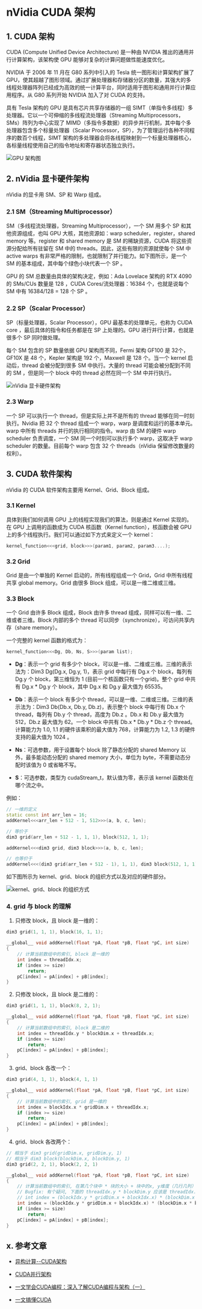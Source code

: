 # nVidia CUDA 架构

## 1. CUDA 架构

CUDA (Compute Unified Device Architecture) 是一种由 NVIDIA 推出的通用并行计算架构，该架构使 GPU 能够对复杂的计算问题做性能速度优化。

NVIDIA 于 2006 年 11 月在 G80 系列中引入的 Tesla 统一图形和计算架构扩展了 GPU，使其超越了图形领域。通过扩展处理器和存储器分区的数量，其强大的多线程处理器阵列已经成为高效的统一计算平台，同时适用于图形和通用并行计算应用程序。从 G80 系列开始 NVIDIA 加入了对 CUDA 的支持。

具有 Tesla 架构的 GPU 是具有芯片共享存储器的一组 SIMT（单指令多线程）多处理器。它以一个可伸缩的多线程流处理器（Streaming Multiprocessors，SMs）阵列为中心实现了 MIMD（多指令多数据）的异步并行机制，其中每个多处理器包含多个标量处理器（Scalar Processor，SP），为了管理运行各种不同程序的数百个线程，SIMT 架构的多处理器会将各线程映射到一个标量处理器核心，各标量线程使用自己的指令地址和寄存器状态独立执行。

![GPU 架构图](./images/GPU-arch.png)

## 2. nVidia 显卡硬件架构

nVidia 的显卡用 SM、SP 和 Warp 组成。

### 2.1 SM（Streaming Multiprocessor）

SM（多线程流处理器，Streaming Multiprocessor），一个 SM 用多个 SP 和其他资源组成，也叫 GPU 大核，其他资源如：warp scheduler，register，shared memory 等。register 和 shared memory 是 SM 的稀缺资源，CUDA 将这些资源分配给所有驻留在 SM 中的 threads。因此，这些有限的资源就使每个 SM 中 active warps 有非常严格的限制，也就限制了并行能力。如下图所示，是一个 SM 的基本组成，其中每个绿色小块代表一个 SP 。

GPU 的 SM 总数量由具体的架构决定，例如：Ada Lovelace 架构的 RTX 4090 的 SMs/CUs 数量是 128 ，CUDA Cores/流处理器：16384 个，也就是说每个 SM 中有 16384/128 = 128 个 SP 。

### 2.2 SP（Scalar Processor）

SP（标量处理器，Scalar Processor），GPU 最基本的处理单元，也称为 CUDA core ，最后具体的指令和任务都是在 SP 上处理的。GPU 进行并行计算，也就是很多个 SP 同时做处理。

每个 SM 包含的 SP 数量依据 GPU 架构而不同，Fermi 架构 GF100 是 32个，GF10X 是 48 个，Kepler 架构是 192 个，Maxwell 是 128 个。当一个 kernel 启动后，thread 会被分配到很多 SM 中执行。大量的 thread 可能会被分配到不同的 SM ，但是同一个 block 中的 thread 必然在同一个 SM 中并行执行。

![nVidia 显卡硬件架构](./images/nVidia-display-card-arch.jpeg)

### 2.3 Warp

一个 SP 可以执行一个 thread，但是实际上并不是所有的 thread 能够在同一时刻执行。Nvidia 把 32 个 thread 组成一个 warp，warp 是调度和运行的基本单元。warp 中所有 threads 并行的执行相同的指令。warp 由 SM 的硬件 warp scheduler 负责调度，一个 SM 同一个时刻可以执行多个 warp，这取决于 warp scheduler 的数量。目前每个 warp 包含 32 个 threads（nVidia 保留修改数量的权利）。

## 3. CUDA 软件架构

nVidia 的 CUDA 软件架构主要用 Kernel、Grid、Block 组成。

### 3.1 Kernel

具体到我们如何调用 GPU 上的线程实现我们的算法，则是通过 Kernel 实现的。在 GPU 上调用的函数成为 CUDA 核函数（Kernel function），核函数会被 GPU 上的多个线程执行。我们可以通过如下方式来定义一个 kernel：

```cpp
kernel_function<<<grid, block>>>(param1, param2, param3....);
```

### 3.2 Grid

Grid 是由一个单独的 Kernel 启动的，所有线程组成一个 Grid，Grid 中所有线程共享 global memory。Grid 由很多 Block 组成，可以是一维二维或三维。

### 3.3 Block

一个 Grid 由许多 Block 组成，Block 由许多 thread 组成，同样可以有一维、二维或者三维。Block 内部的多个 thread 可以同步（synchronize），可访问共享内存（share memory）。

一个完整的 kernel 函数的格式为：

```cpp
kernel_function<<<Dg, Db, Ns, S>>>(param list);
```

- **Dg**：表示一个 grid 有多少个 block，可以是一维、二维或三维。三维的表示法为：Dim3 Dg(Dg.x, Dg.y, 1)，表示 grid 中每行有 Dg.x 个 block，每列有 Dg.y 个 block，第三维恒为 1 (目前一个核函数只有一个grid)。整个 grid 中共有 Dg.x * Dg.y 个 block，其中 Dg.x 和 Dg.y 最大值为 65535。

- **Db**：表示一个 block 有多少个 thread，可以是一维、二维或三维。三维的表示法为：Dim3 Db(Db.x, Db.y, Db.z)，表示整个 block 中每行有 Db.x 个 thread，每列有 Db.y 个 thread，高度为 Db.z 。Db.x 和 Db.y 最大值为 512，Db.z 最大值为 62。一个 block 中共有 Db.x * Db.y * Db.z 个 thread。计算能力为 1.0, 1.1 的硬件该乘积的最大值为 768，计算能力为 1.2, 1.3 的硬件支持的最大值为 1024 。

- **Ns**：可选参数，用于设置每个 block 除了静态分配的 shared Memory 以外，最多能动态分配的 shared memory 大小，单位为 byte，不需要动态分配时该值为 0 或省略不写。

- **S**：可选参数，类型为 cudaStream_t，默认值为零，表示该 kernel 函数处在哪个流之中。

例如：

```cpp
// 一维的定义
static const int arr_len = 16;
addKernel<<<arr_len + 512 - 1, 512>>>(a, b, c, len);

// 等价于
dim3 grid(arr_len + 512 - 1, 1, 1), block(512, 1, 1);

addKernel<<<dim3 grid, dim3 block>>>(a, b, c, len);

// 也等价于
addKernel<<<(dim3 grid(arr_len + 512 - 1), 1, 1), dim3 block(512, 1, 1)>>>(a, b, c, len);
```

如下图所示为 kernel、grid、block 的组织方式以及对应的硬件部分。

![kernel、grid、block 的组织方式](./images/CUDA-software-arch.png)

### 4. grid 与 block 的理解

1. 只修改 block，且 block 是一维的：

```cpp
dim3 grid(1, 1, 1), block(16, 1, 1);

__global__ void addKernel(float *pA, float *pB, float *pC, int size)
{
    // 计算当前数组中的索引, block 是一维的
    int index = threadIdx.x;
    if (index >= size)
        return;
    pC[index] = pA[index] + pB[index];
}
```

2. 只修改 block，且 block 是二维的：

```cpp
dim3 grid(1, 1, 1), block(8, 2, 1);

__global__ void addKernel(float *pA, float *pB, float *pC, int size)
{
    // 计算当前数组中的索引, block 是二维的
    int index = threadIdx.y * blockDim.x + threadIdx.x;
    if (index >= size)
        return;
    pC[index] = pA[index] + pB[index];
}
```

3. grid、block 各改一个：

```cpp
dim3 grid(4, 1, 1), block(4, 1, 1)

__global__ void addKernel(float *pA, float *pB, float *pC, int size)
{
    // 计算当前数组中的索引, grid 是一维的
    int index = blockIdx.x * gridDim.x + threadIdx.x;
    if (index >= size)
        return;
    pC[index] = pA[index] + pB[index];
}
```

4. grid、block 各改两个：

```cpp
// 相当于 dim3 grid(gridDim.x, gridDim.y, 1)
// 相当于 dim3 block(blockDim.x, blockDim.y, 1)
dim3 grid(2, 2, 1), block(2, 2, 1)

__global__ void addKernel(float *pA, float *pB, float *pC, int size)
{
    // 计算当前数组中的索引, 在第几个块中 * 块的大小 + 块中的x, y维度（几行几列）
    // Bugfix: 有个疑问, 下面的 threadIdx.y * blockDim.y 应该是 threadIdx.y * blockDim.x 才对 ?
    // int index = (blockIdx.y * gridDim.x + blockIdx.x) * (blockDim.x * blockDim.y) + threadIdx.y * blockDim.y + threadIdx.x;
    int index = (blockIdx.y * gridDim.x + blockIdx.x) * (blockDim.x * blockDim.y) + threadIdx.y * blockDim.x + threadIdx.x;
    if (index >= size)
        return;
    pC[index] = pA[index] + pB[index];
}
```

## x. 参考文章

- [异构计算--CUDA架构](https://blog.csdn.net/qq_44924694/article/details/126202388)

- [CUDA并行架构](https://blog.csdn.net/qq_41636999/article/details/142392850)

- [一文学会CUDA编程：深入了解CUDA编程与架构（一）](https://blog.csdn.net/laukal/article/details/140833238)

- [一文搞懂CUDA](https://blog.csdn.net/qq_40647372/article/details/135213452)
